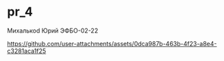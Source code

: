 # pr_4
Михалькоd Юрий ЭФБО-02-22



https://github.com/user-attachments/assets/0dca987b-463b-4f23-a8e4-c3281aca1f25

